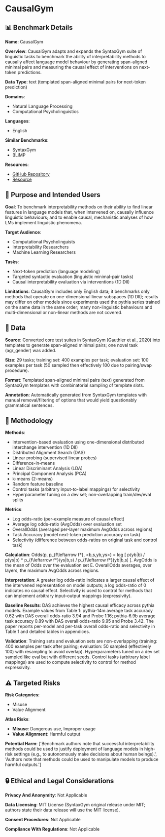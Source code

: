 # CausalGym

## 📊 Benchmark Details

**Name**: CausalGym

**Overview**: CausalGym adapts and expands the SyntaxGym suite of linguistic tasks to benchmark the ability of interpretability methods to causally affect language model behaviour by generating span-aligned minimal pairs and measuring the causal effect of interventions on next-token predictions.

**Data Type**: text (templated span-aligned minimal pairs for next-token prediction)

**Domains**:
- Natural Language Processing
- Computational Psycholinguistics

**Languages**:
- English

**Similar Benchmarks**:
- SyntaxGym
- BLiMP

**Resources**:
- [GitHub Repository](https://github.com/aryamanarora/causalgym)
- [Resource](https://arxiv.org/abs/2402.12560)

## 🎯 Purpose and Intended Users

**Goal**: To benchmark interpretability methods on their ability to find linear features in language models that, when intervened on, causally influence linguistic behaviours; and to enable causal, mechanistic analyses of how LMs implement linguistic phenomena.

**Target Audience**:
- Computational Psycholinguists
- Interpretability Researchers
- Machine Learning Researchers

**Tasks**:
- Next-token prediction (language modeling)
- Targeted syntactic evaluation (linguistic minimal-pair tasks)
- Causal interpretability evaluation via interventions (1D DII)

**Limitations**: CausalGym includes only English data; it benchmarks only methods that operate on one-dimensional linear subspaces (1D DII); results may differ on other models since experiments used the pythia series trained on the same data in the same order; many non-linguistic behaviours and multi-dimensional or non-linear methods are not covered.

## 💾 Data

**Source**: Converted core test suites in SyntaxGym (Gauthier et al., 2020) into templates to generate span-aligned minimal pairs; one novel task (agr_gender) was added.

**Size**: 29 tasks; training set: 400 examples per task; evaluation set: 100 examples per task (50 sampled then effectively 100 due to pairing/swap procedure).

**Format**: Templated span-aligned minimal pairs (text) generated from SyntaxGym templates with combinatorial sampling of template slots.

**Annotation**: Automatically generated from SyntaxGym templates with manual removal/filtering of options that would yield questionably grammatical sentences.

## 🔬 Methodology

**Methods**:
- Intervention-based evaluation using one-dimensional distributed interchange intervention (1D DII)
- Distributed Alignment Search (DAS)
- Linear probing (supervised linear probes)
- Difference-in-means
- Linear Discriminant Analysis (LDA)
- Principal Component Analysis (PCA)
- k-means (2-means)
- Random feature baseline
- Control tasks (arbitrary input-to-label mappings) for selectivity
- Hyperparameter tuning on a dev set; non-overlapping train/dev/eval splits

**Metrics**:
- Log odds-ratio (per-example measure of causal effect)
- Average log odds-ratio (AvgOdds) over evaluation set
- OverallOdds (averaged per-layer maximum AvgOdds across regions)
- Task Accuracy (model next-token prediction accuracy on task)
- Selectivity (difference between odds-ratios on original task and control task)

**Calculation**: Odds(p, p_{f\leftarrow f*}, <b,s,yb,ys>) = log [ p(yb|b) / p(ys|b) * p_{f\leftarrow f*}(ys|b,s) / p_{f\leftarrow f*}(yb|b,s) ]. AvgOdds is the mean of Odds over the evaluation set E. OverallOdds averages, over layers, the maximum AvgOdds across regions.

**Interpretation**: A greater log odds-ratio indicates a larger causal effect of the intervened representation on model outputs; a log odds-ratio of 0 indicates no causal effect. Selectivity is used to control for methods that can implement arbitrary input–output mappings (expressivity).

**Baseline Results**: DAS achieves the highest causal efficacy across pythia models. Example values from Table 1: pythia-14m average task accuracy 0.62 with DAS overall odds-ratio 3.94 and Probe 1.16; pythia-6.9b average task accuracy 0.89 with DAS overall odds-ratio 9.95 and Probe 3.42. The paper reports per-model and per-task overall odds-ratio and selectivity in Table 1 and detailed tables in appendices.

**Validation**: Training sets and evaluation sets are non-overlapping (training: 400 examples per task after pairing; evaluation: 50 sampled (effectively 100) with resampling to avoid overlap). Hyperparameters tuned on a dev set sampled like eval but with different seeds. Control tasks (arbitrary label mappings) are used to compute selectivity to control for method expressivity.

## ⚠️ Targeted Risks

**Risk Categories**:
- Misuse
- Value Alignment

**Atlas Risks**:
- **Misuse**: Dangerous use, Improper usage
- **Value Alignment**: Harmful output

**Potential Harm**: ['Benchmark authors note that successful interpretability methods could be used to justify deployment of language models in high-risk settings (e.g., to autonomously make decisions about human beings).', 'Authors note that methods could be used to manipulate models to produce harmful outputs.']

## 🔒 Ethical and Legal Considerations

**Privacy And Anonymity**: Not Applicable

**Data Licensing**: MIT License (SyntaxGym original release under MIT; authors state their data release will use the MIT license).

**Consent Procedures**: Not Applicable

**Compliance With Regulations**: Not Applicable
